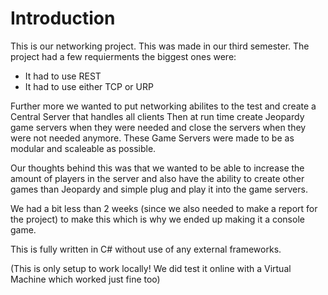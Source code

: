 # Introduction 
This is our networking project. This was made in our third semester.
The project had a few requierments the biggest ones were:
- It had to use REST
- It had to use either TCP or URP

Further more we wanted to put networking abilites to the test and create a Central Server that handles all clients
Then at run time create Jeopardy game servers when they were needed and close the servers when they were not needed anymore.
These Game Servers were made to be as modular and scaleable as possible. 

Our thoughts behind this was that we wanted to be able to increase the amount of players in the server 
and also have the ability to create other games than Jeopardy and simple plug and play it into the game servers.

We had a bit less than 2 weeks (since we also needed to make a report for the project) to make this which is why we ended up making it a console game. 

This is fully written in C# without use of any external frameworks.

(This is only setup to work locally! We did test it online with a Virtual Machine which worked just fine too)
